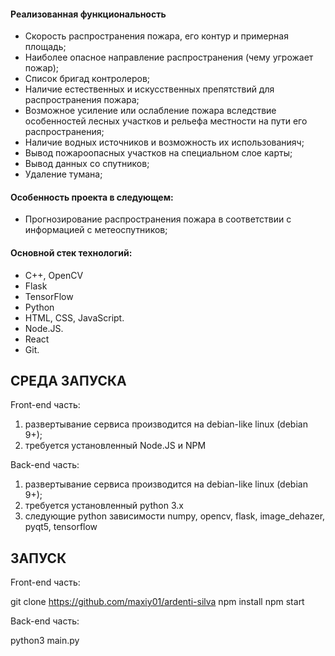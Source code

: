 <h4>Реализованная функциональность</h4>
<ul>
    <li>Скорость распространения пожара, его контур и примерная площадь;</li>
    <li>Наиболее опасное направление распространения (чему угрожает пожар);</li>
    <li>Список бригад контролеров;</li>
    <li>Наличие естественных и искусственных препятствий для распространения пожара;</li>
    <li>Возможное усиление или ослабление пожара вследствие особенностей лесных участков и рельефа местности на пути его распространения;</li>
    <li>Наличие водных источников и возможность их использованияч;</li>
    <li>Вывод пожароопасных участков на специальном слое карты;</li>
    <li>Вывод данных со спутников;</li>
    <li>Удаление тумана;</li>
</ul> 
<h4>Особенность проекта в следующем:</h4>
<ul>
 <li>Прогнозирование распространения пожара	в соответствии с информацией с метеоспутников;</li>
</ul>
<h4>Основной стек технологий:</h4>
<ul>
    <li>С++, OpenCV</li>
    <li>Flask</li>
    <li>TensorFlow</li>
    <li>Python</li>
	<li>HTML, CSS, JavaScript.</li>
	<li>Node.JS.</li>
	<li>React</li>
	<li>Git.</li>
 </ul>

СРЕДА ЗАПУСКА
------------
Front-end часть:

1) развертывание сервиса производится на debian-like linux (debian 9+);
2) требуется установленный Node.JS и NPM

Back-end часть:

1) развертывание сервиса производится на debian-like linux (debian 9+);
2) требуется установленный python 3.x
3) следующие python зависимости numpy, opencv, flask, image_dehazer,    pyqt5, tensorflow

ЗАПУСК
------------
Front-end часть:

git clone https://github.com/maxiy01/ardenti-silva
npm install
npm start

Back-end часть:

python3 main.py
